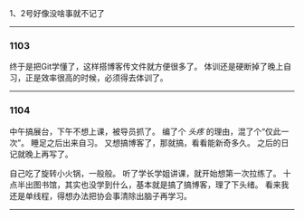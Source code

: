 1、2号好像没啥事就不记了

___

### 1103
终于是把Git学懂了，这样搭博客传文件就方便很多了。
体训还是硬断掉了晚上自习，正是效率很高的时候，必须得去体训了。

___

### 1104
中午搞展台，下午不想上课，被导员抓了。
编了个 *头疼* 的理由，混了个“仅此一次”。
睡足之后出来自习。
又想搞博客了，那就搞，看看能新奇多久。
之后的日记就晚上再写了。

自己吃了旋转小火锅，一般般。
听了学长学姐讲课，就开始想第一次拉练了。
十点半出图书馆，其实也没学到什么，基本就是搞了搞博客，理了下头绪。
看来我还是单线程，得想办法把协会事清除出脑子再学习。

___

